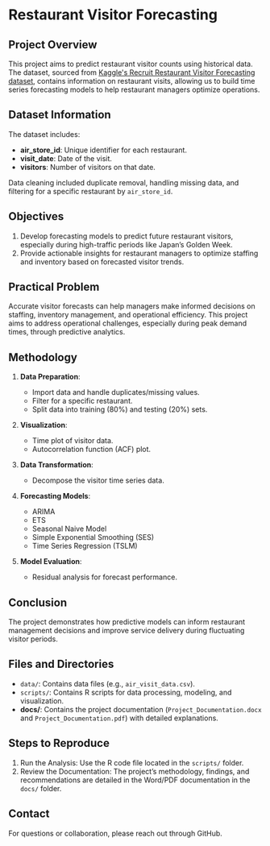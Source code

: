 # Restaurant Visitor Forecasting

## Project Overview
This project aims to predict restaurant visitor counts using historical data. The dataset, sourced from [Kaggle's Recruit Restaurant Visitor Forecasting dataset](https://www.kaggle.com/), contains information on restaurant visits, allowing us to build time series forecasting models to help restaurant managers optimize operations.

## Dataset Information
The dataset includes:
- **air_store_id**: Unique identifier for each restaurant.
- **visit_date**: Date of the visit.
- **visitors**: Number of visitors on that date.

Data cleaning included duplicate removal, handling missing data, and filtering for a specific restaurant by `air_store_id`.

## Objectives
1. Develop forecasting models to predict future restaurant visitors, especially during high-traffic periods like Japan’s Golden Week.
2. Provide actionable insights for restaurant managers to optimize staffing and inventory based on forecasted visitor trends.

## Practical Problem
Accurate visitor forecasts can help managers make informed decisions on staffing, inventory management, and operational efficiency. This project aims to address operational challenges, especially during peak demand times, through predictive analytics.

## Methodology
1. **Data Preparation**:
   - Import data and handle duplicates/missing values.
   - Filter for a specific restaurant.
   - Split data into training (80%) and testing (20%) sets.
   
2. **Visualization**:
   - Time plot of visitor data.
   - Autocorrelation function (ACF) plot.

3. **Data Transformation**:
   - Decompose the visitor time series data.

4. **Forecasting Models**:
   - ARIMA
   - ETS
   - Seasonal Naive Model
   - Simple Exponential Smoothing (SES)
   - Time Series Regression (TSLM)

5. **Model Evaluation**:
   - Residual analysis for forecast performance.

## Conclusion
The project demonstrates how predictive models can inform restaurant management decisions and improve service delivery during fluctuating visitor periods.

## Files and Directories
- `data/`: Contains data files (e.g., `air_visit_data.csv`).
- `scripts/`: Contains R scripts for data processing, modeling, and visualization.
- **docs/**: Contains the project documentation (`Project_Documentation.docx` and `Project_Documentation.pdf`) with detailed explanations.


## Steps to Reproduce
1. Run the Analysis: Use the R code file located in the `scripts/` folder.
2. Review the Documentation: The project’s methodology, findings, and recommendations are detailed in the Word/PDF documentation in the `docs/` folder.

## Contact
For questions or collaboration, please reach out through GitHub.

